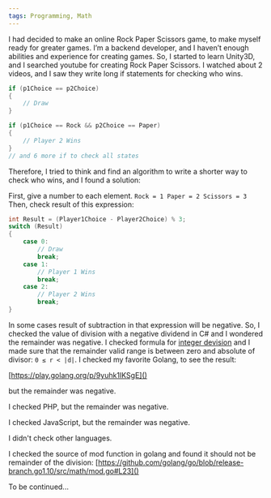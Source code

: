 ```yaml
---
tags: Programming, Math
---
```


I had decided to make an online Rock Paper Scissors game, to make myself ready for greater games. I’m a backend developer, and I haven’t enough abilities and experience for creating games. So, I started to learn Unity3D, and I searched youtube for creating Rock Paper Scissors. I watched about 2 videos, and I saw they write long if statements for checking who wins.
```csharp
if (p1Choice == p2Choice)
{
    // Draw
}

if (p1Choice == Rock && p2Choice == Paper)
{
    // Player 2 Wins
}
// and 6 more if to check all states
```

Therefore, I tried to think and find an algorithm to write a shorter way to check who wins, and I found a solution:

First, give a number to each element.
`
Rock = 1
Paper = 2
Scissors = 3
`
Then, check result of this expression:
```csharp
int Result = (Player1Choice - Player2Choice) % 3;
switch (Result)
{
    case 0:
        // Draw
        break;
    case 1:
        // Player 1 Wins
        break;
    case 2:
        // Player 2 Wins
        break;
}
```
In some cases result of subtraction in that expression will be negative. So, I checked the value of division with a negative dividend in C# and I wondered the remainder was negative. I checked formula for [integer devision](https://en.wikipedia.org/wiki/Remainder) and I made sure that the remainder valid range is between zero and absolute of divisor: `0 ≤ r < |d|`.
I checked my favorite Golang, to see the result:

[https://play.golang.org/p/9yuhk1IKSgE]()

but the remainder was negative.

I checked PHP, but the remainder was negative.

I checked JavaScript, but the remainder was negative.

I didn't check other languages.

I checked the source of mod function in golang and found it should not be remainder of the division:
[https://github.com/golang/go/blob/release-branch.go1.10/src/math/mod.go#L23]()

To be continued...
